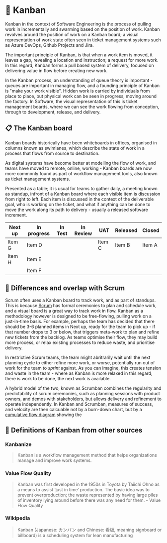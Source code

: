 # 🎫 Kanban

Kanban in the context of Software Engineering is the process of pulling work in incrementally and swarming based on the position of work. Kanban revolves around the position of work on a Kanban board; a visual representation of work state often seen in ticket management systems such as Azure DevOps, Github Projects and Jira.

The important principle of Kanban, is that when a work item is moved, it leaves a gap, revealing a location and instruction; a request for more work. In this regard, Kanban forms a pull based system of delivery, focused on delivering value in flow before creating new work.

In the Kanban process, an understanding of queue theory is important - queues are important in managing flow, and a founding principle of Kanban is "make your work visible". Hidden work is carried by individuals from place to place, but physical work can be seen in progress, moving around the factory. In Software, the visual representation of this is ticket management boards, where we can see the work flowing from conception, through to development, release, and delivery. 

## 📋 The Kanban board

Kanban boards historically have been whiteboards in offices, organised in columns known as swimlanes, which describe the state of work in a process that flows from source to destination.

As digital systems have become better at modelling the flow of work, and teams have moved to remote, online, working - Kanban boards are now more commonly found as part of workflow management tools, also known as ticket management systems.

Presented as a table; it is usual for teams to gather daily, a meeting known as standup, infront of a Kanban board where each visible item is discussion from right to left. Each item is discussed in the context of the deliverable goal, who is working on the ticket, and what if anything can be done to move the work along its path to delivery - usually a released software increment.

| Next up | In progress | In Test | In Review | UAT    | Released | Closed |
| ------- | ----------- | ------- | --------- | ------ | -------- | ------ |
| Item G  | Item D      |         |           | Item C | Item B   | Item A |
| Item H  | Item E      |         |           |        |          |        |
|         | Item F      |         |           |        |          |        | 

## 🏉 Differences and overlap with Scrum

Scrum often uses a Kanban board to track work, and as part of standups. This is because [Scrum](./001-scrum.md) has formal ceremonies to plan and schedule work, and a visual board is a great way to track work in flow. Kanban as a methodology however is designed to be free-flowing, pulling work on a just-in-time basis. For example, perhaps the team has decided that there should be 3-6 planned items in Next up, ready for the team to pick up - if that number drops to 3 or below, that triggers meta-work to plan and refine new tickets from the backlog. As teams optimise their flow, they may build more process, or relax existing processes to reduce waste, and prioritise delivery.

In restrictive Scrum teams, the team might abritrarily wait until the next planning cycle to either refine more work, or worse, potentially run out of work for the team to *sprint* against. As you can imagine, this creates tension and waste in the team - where as Kanban is more relaxed in this regard; there is work to be done, the next work is available.

A hybrid model of the two, known as Scrumban combines the regularity and predictability of scrum ceremonies, such as planning sessions with product owners, and demos with stakeholders, but allows delivery and refinement to operate independently. In Kanban and Scrumban, measures of success, and velocity are then calcuable not by a burn-down chart, but by a [cumulative flow diagram](./004-culmulative-flow-diagrams.md) showing the 

## 📖 Definitions of Kanban from other sources

### Kanbanize

>Kanban is a workflow management method that helps organizations manage and improve work systems.

### Value Flow Quality

>Kanban was first developed in the 1950s in Toyota by Taiichi Ohno as a means to assist ‘just in time’ production. The basic idea was to prevent overproduction; the waste represented by having large piles of inventory lying around before there was any need for them. - Value Flow Quality

### Wikipedia

>Kanban (Japanese: カンバン and Chinese: 看板, meaning signboard or billboard) is a scheduling system for lean manufacturing


